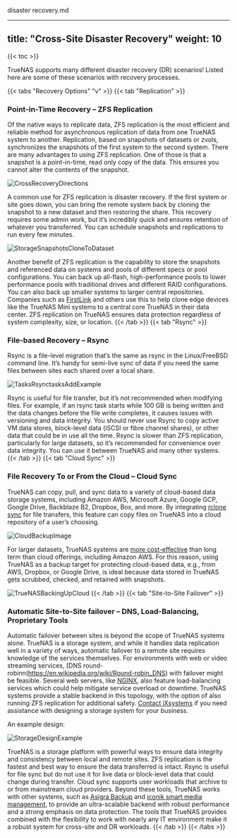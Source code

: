 disaster recovery.md
 

---
title: "Cross-Site Disaster Recovery"
weight: 10
---

{{< toc >}}

TrueNAS supports many different disaster recovery (DR) scenarios!
Listed here are some of these scenarios with recovery processes.

{{< tabs "Recovery Options" "v" >}}
{{< tab "Replication" >}}
### Point-in-Time Recovery – ZFS Replication

Of the native ways to replicate data, ZFS replication is the most efficient and reliable method for asynchronous replication of data from one TrueNAS system to another. Replication, based on snapshots of datasets or zvols, synchronizes the snapshots of the first system to the second system. There are many advantages to using ZFS replication. One of those is that a snapshot is a point-in-time, read only copy of the data. This ensures you cannot alter the contents of the snapshot.

![CrossRecoveryDirections](/images/CORE/CrossRecoveryDirections.png)

A common use for ZFS replication is disaster recovery. If the first system or site goes down, you can bring the remote system back by cloning the snapshot to a new dataset and then restoring the share. This recovery requires some admin work, but it’s incredibly quick and ensures retention of whatever you transferred. You can schedule snapshots and replications to run every few minutes.

![StorageSnapshotsCloneToDataset](/images/CORE/11.3/StorageSnapshotsCloneToDataset.png "Cloning a Snapshot")

Another benefit of ZFS replication is the capability to store the snapshots and referenced data on systems and pools of different specs or pool configurations. You can back up all-flash, high-performance pools to lower performance pools with traditional drives and different RAID configurations. You can also back up smaller systems to larger central repositories. Companies such as [FirstLink](https://www.ixsystems.com/Firstlink_CaseStudy_PDF) and others use this to help clone edge devices like the TrueNAS Mini systems to a central core TrueNAS in their data center. ZFS replication on TrueNAS ensures data protection regardless of system complexity, size, or location.
{{< /tab >}}
{{< tab "Rsync" >}}
### File-based Recovery – Rsync

Rsync is a file-level migration that’s the same as rsync in the Linux/FreeBSD command line. It’s handy for semi-live sync of data if you need the same files between sites each shared over a local share.

![TasksRsynctasksAddExample](/images/CORE/11.3/TasksRsynctasksAddExample.png "Example Rsync Task")

Rsync is useful for file transfer, but it’s not recommended when modifying files. For example, if an rsync task starts while 100 GB is being written and the data changes before the file write completes, it causes issues with versioning and data integrity. You should never use Rsync to copy active VM data stores, block-level data (iSCSI or fibre channel shares), or other data that could be in use all the time. Rsync is slower than ZFS replication, particularly for large datasets, so it’s recommended for convenience over data integrity. You can use it between TrueNAS and many other systems.
{{< /tab >}}
{{< tab "Cloud Sync" >}}
### File Recovery To or From the Cloud – Cloud Sync

TrueNAS can copy, pull, and sync data to a variety of cloud-based data storage systems, including Amazon AWS, Microsoft Azure, Google GCP, Google Drive, Backblaze B2, Dropbox, Box, and more. By integrating [rclone sync](https://rclone.org/commands/rclone_sync/) for file transfers, this feature can copy files on TrueNAS into a cloud repository of a user’s choosing.

![CloudBackupImage](/images/CORE/CloudBackupImage.png)

For larger datasets, TrueNAS systems are [more cost-effective](https://www.ixsystems.com/blog/private-cloud-truenas/) than long term than cloud offerings, including Amazon AWS. For this reason, using TrueNAS as a backup target for protecting cloud-based data, e.g., from AWS, Dropbox, or Google Drive, is ideal because data stored in TrueNAS gets scrubbed, checked, and retained with snapshots.

![TrueNASBackingUpCloud](/images/CORE/TrueNASBackingUpCloud.png)
{{< /tab >}}
{{< tab "Site-to-Site Failover" >}}

### Automatic Site-to-Site failover – DNS, Load-Balancing, Proprietary Tools

Automatic failover between sites is beyond the scope of TrueNAS systems alone. TrueNAS is a storage system, and while it handles data replication well in a variety of ways, automatic failover to a remote site requires knowledge of the services themselves. For environments with web or video streaming services, [DNS round-robinn(https://en.wikipedia.org/wiki/Round-robin_DNS) with failover might be feasible. Several web servers, like [NGINX](https://docs.nginx.com/nginx/admin-guide/load-balancer/http-load-balancer/), also feature load-balancing services which could help mitigate service overload or downtime. TrueNAS systems provide a stable backend in this topology, with the option of also running ZFS replication for additional safety. [Contact iXsystems](https://www.ixsystems.com/contact-us/) if you need assistance with designing a storage system for your business.

An example design:

![StorageDesignExample](/images/CORE/StorageDesignExample.png "Example Storage Design")

TrueNAS is a storage platform with powerful ways to ensure data integrity and consistency between local and remote sites. ZFS replication is the fastest and best way to ensure the data transferred is intact. Rsync is useful for file sync but do not use it for live data or block-level data that could change during transfer. Cloud sync supports user workloads that archive to or from mainstream cloud providers. Beyond these tools, TrueNAS works with other systems, such as [Asigra Backup](https://www.asigra.com/) and [iconik smart media management](https://iconik.io/), to provide an ultra-scalable backend with robust performance and a strong emphasis on data protection. The tools that TrueNAS provides combined with the flexibility to work with nearly any IT environment make it a robust system for cross-site and DR workloads.
{{< /tab >}}
{{< /tabs >}}

